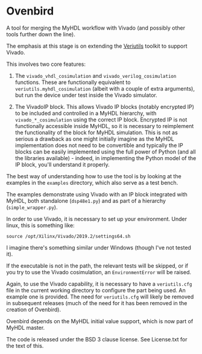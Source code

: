 Ovenbird
========

A tool for merging the MyHDL workflow with Vivado (and possibly other tools
further down the line).

The emphasis at this stage is on extending the 
[Veriutils](https://github.com/hgomersall/Veriutils) toolkit to support
Vivado.

This involves two core features:

1. The `vivado_vhdl_cosimulation` and `vivado_verilog_cosimulation` functions.
These are functionally equivalent to `veriutils.myhdl_cosimulation` (albeit 
with a couple of extra arguments), but run the device under test inside
the Vivado simulator.

2. The VivadoIP block. This allows Vivado IP blocks (notably encrypted IP) 
to be included and controlled in a MyHDL hierarchy, with 
`vivado_*_cosimulation` using the correct IP block. Encrypted IP is not
functionally accessible inside MyHDL, so it is necessary to reimplement the
functionality of the block for MyHDL simulation. This is not as serious 
a drawback as one might initially imagine as the MyHDL implementation does
not need to be convertible and typically the IP blocks can be easily 
implemented using the full power of Python (and all the libraries available) - 
indeed, in implementing the Python model of the IP block, you'll understand
it properly.

The best way of understanding how to use the tool is by looking at the 
examples in the `examples` directory, which also serve as a test bench.

The examples demonstrate using Vivado with an IP block integrated with MyHDL,
both standalone (`dsp48e1.py`) and as part of a hierarchy 
(`simple_wrapper.py`).

In order to use Vivado, it is necessary to set up your environment. Under
linux, this is something like:

    source /opt/Xilinx/Vivado/2019.2/settings64.sh

I imagine there's something similar under Windows (though I've not tested it).

If the executable is not in the path, the relevant tests will be skipped, or
if you try to use the Vivado cosimulation, an `EnvironmentError` will be 
raised.

Again, to use the Vivado capability, it is necessary to have a `veriutils.cfg`
file in the current working directory to configure the part being used. 
An example one is provided. The need for `veriutils.cfg` will likely be 
removed in subsequent releases (much of the need for it has been removed
in the creation of Ovenbird).

Ovenbird depends on the MyHDL initial value support, which is now part of 
MyHDL master.

The code is released under the BSD 3 clause license. See License.txt for the 
text of this.
